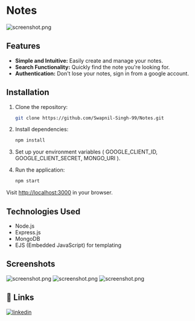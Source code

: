 # Notes

![screenshot.png](https://i.postimg.cc/J0GpmXGw/image.png)

## Features

- **Simple and Intuitive:** Easily create and manage your notes.
- **Search Functionality:** Quickly find the note you're looking for.
- **Authentication:** Don't lose your notes, sign in from a google account.

## Installation

1. Clone the repository:

   ```bash
   git clone https://github.com/Swapnil-Singh-99/Notes.git
   ```

2. Install dependencies:

   ```bash
   npm install
   ```

3. Set up your environment variables ( GOOGLE_CLIENT_ID, GOOGLE_CLIENT_SECRET, MONGO_URI ).

4. Run the application:

   ```bash
   npm start
   ```

Visit [http://localhost:3000](http://localhost:3000) in your browser.

## Technologies Used

- Node.js
- Express.js
- MongoDB
- EJS (Embedded JavaScript) for templating

## Screenshots

![screenshot.png](https://i.postimg.cc/fWtPG4XV/image.png)
![screenshot.png](https://i.postimg.cc/SK1ZPVxL/image.png)
![screenshot.png](https://i.postimg.cc/pVzZQPzJ/image.png)

## 🔗 Links

[![linkedin](https://img.shields.io/badge/linkedin-0A66C2?style=for-the-badge&logo=linkedin&logoColor=white)](https://www.linkedin.com/in/swapnilsingh99/)
